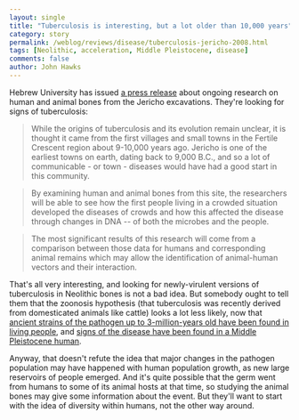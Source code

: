 ```yaml
---
layout: single 
title: "Tuberculosis is interesting, but a lot older than 10,000 years" 
category: story
permalink: /weblog/reviews/disease/tuberculosis-jericho-2008.html
tags: [Neolithic, acceleration, Middle Pleistocene, disease] 
comments: false 
author: John Hawks 
---
```


Hebrew University has issued <a href="http://www.sciencedaily.com/releases/2008/07/080714092622.htm">a press release</a> about ongoing research on human and animal bones from the Jericho excavations. They're looking for signs of tuberculosis: 

<blockquote>While the origins of tuberculosis and its evolution remain unclear, it is thought it came from the first villages and small towns in the Fertile Crescent region about 9-10,000 years ago. Jericho is one of the earliest towns on earth, dating back to 9,000 B.C., and so a lot of communicable - or town - diseases would have had a good start in this community.</blockquote>

<blockquote>By examining human and animal bones from this site, the researchers will be able to see how the first people living in a crowded situation developed the diseases of crowds and how this affected the disease through changes in DNA -- of both the microbes and the people.</blockquote>

<blockquote>The most significant results of this research will come from a comparison between those data for humans and corresponding animal remains which may allow the identification of animal-human vectors and their interaction.</blockquote>

That's all very interesting, and looking for newly-virulent versions of tuberculosis in Neolithic bones is not a bad idea. But somebody ought to tell them that the zoonosis hypothesis (that tuberculosis was recently derived from domesticated animals like cattle) looks a lot less likely, now that <a href="http://johnhawks.net/weblog/reviews/genetics/tuberculosis_history_gutierrez_2005.html">ancient strains of the pathogen up to 3-million-years old have been found in living people</a>, and <a href="http://johnhawks.net/weblog/fossils/middle/kocabas/kappelman_2007_kocabas_tuberculosis.html">signs of the disease have been found in a Middle Pleistocene human</a>. 

Anyway, that doesn't refute the idea that major changes in the pathogen population may have happened with human population growth, as new large reservoirs of people emerged. And it's quite possible that the germ went from humans to some of its animal hosts at that time, so studying the animal bones may give some information about the event. But they'll want to start with the idea of diversity within humans, not the other way around. 

